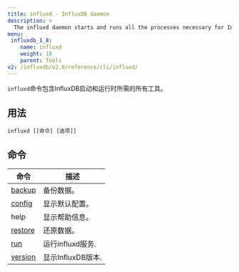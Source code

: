 ```yaml
---
title: influxd - InfluxDB daemon
description: >
  The influxd daemon starts and runs all the processes necessary for InfluxDB to function.
menu:
 influxdb_1_8:
    name: influxd
    weight: 10
    parent: Tools
v2: /influxdb/v2.0/reference/cli/influxd/
---
```


`influxd`命令包含InfluxDB启动和运行时所需的所有工具。

## 用法

```
influxd [[命令] [选项]]
```

## 命令
| 命令                                            | 描述              |
| ----------------------------------------------- | ----------------- |
| [backup](/influxdb/v1.8/tools/influxd/backup)   | 备份数据。        |
| [config](/influxdb/v1.8/tools/influxd/config)   | 显示默认配置。    |
| help                                            | 显示帮助信息。    |
| [restore](/influxdb/v1.8/tools/influxd/restore) | 还原数据。        |
| [run](/influxdb/v1.8/tools/influxd/run)         | 运行influxd服务.  |
| [version](/influxdb/v1.8/tools/influxd/version) | 显示InfluxDB版本. |
